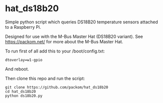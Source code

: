 # hat_ds18b20

Simple python script which queries DS18B20 temperature sensors attached to a Raspberry Pi.

Designed for use with the M-Bus Master Hat (DS18B20 variant).  See https://packom.net/ for more about the M-Bus Master Hat.

To run first of all add this to your /boot/config.txt:

```
dtoverlay=w1-gpio
```

And reboot.

Then clone this repo and run the script:

```
git clone https://github.com/packom/hat_ds18b20
cd hat_ds18b20
python ds18b20.py
```